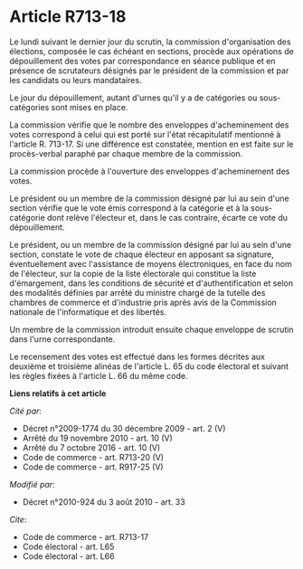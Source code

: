 # Article R713-18

Le lundi suivant le dernier jour du scrutin, la commission d'organisation des élections, composée le cas échéant en sections,
procède aux opérations de dépouillement des votes par correspondance en séance publique et en présence de scrutateurs
désignés par le président de la commission et par les candidats ou leurs mandataires. 

Le jour du dépouillement, autant d'urnes qu'il y a de catégories ou sous-catégories sont mises en place. 

La commission vérifie que le nombre des enveloppes d'acheminement des votes correspond à celui qui est porté sur l'état
récapitulatif mentionné à l'article R. 713-17. Si une différence est constatée, mention en est faite sur le procès-verbal
paraphé par chaque membre de la commission. 

La commission procède à l'ouverture des enveloppes d'acheminement des votes. 

Le président ou un membre de la commission désigné par lui au sein d'une section vérifie que le vote émis correspond à la
catégorie et à la sous-catégorie dont relève l'électeur et, dans le cas contraire, écarte ce vote du dépouillement. 

Le président, ou un membre de la commission désigné par lui au sein d'une section, constate le vote de chaque électeur en
apposant sa signature, éventuellement avec l'assistance de moyens électroniques, en face du nom de l'électeur, sur la copie
de la liste électorale qui constitue la liste d'émargement, dans les conditions de sécurité et d'authentification et selon
des modalités définies par arrêté du ministre chargé de la tutelle des chambres de commerce et d'industrie pris après avis de
la Commission nationale de l'informatique et des libertés. 

Un membre de la commission introduit ensuite chaque enveloppe de scrutin dans l'urne correspondante. 

Le recensement des votes est effectué dans les formes décrites aux deuxième et troisième alinéas de l'article L. 65 du code
électoral et suivant les règles fixées à l'article L. 66 du même code.

**Liens relatifs à cet article**

_Cité par_:

  - Décret n°2009-1774 du 30 décembre 2009 - art. 2 (V)
  - Arrêté du 19 novembre 2010 - art. 10 (V)
  - Arrêté du 7 octobre 2016 - art. 10 (V)
  - Code de commerce - art. R713-20 (V)
  - Code de commerce - art. R917-25 (V)

_Modifié par_:

  - Décret n°2010-924 du 3 août 2010 - art. 33

_Cite_:

  - Code de commerce - art. R713-17
  - Code électoral - art. L65
  - Code électoral - art. L66
